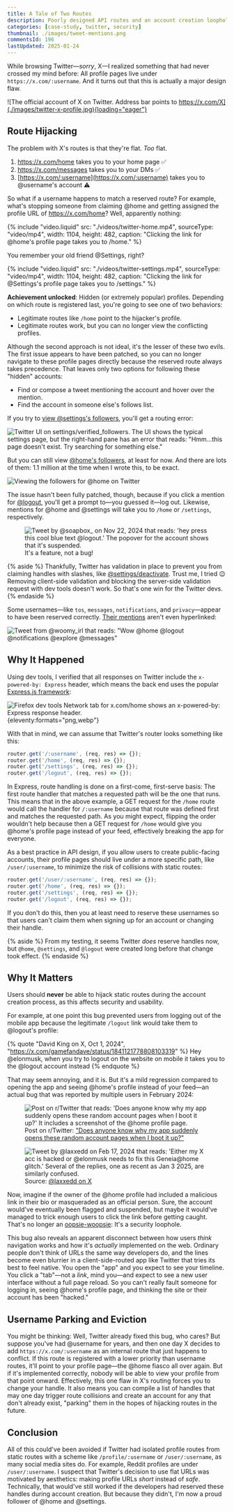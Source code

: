 ```yaml
---
title: A Tale of Two Routes
description: Poorly designed API routes and an account creation loophole allow Twitter users to hijack routes.
categories: [case-study, twitter, security]
thumbnail: ./images/tweet-mentions.png
commentsId: 196
lastUpdated: 2025-01-24
---
```


While browsing Twitter—_sorry_, X—I realized something that had never crossed my mind before: All profile pages live under `https://x.com/:username`. And it turns out that this is actually a major design flaw.

![The official account of X on Twitter. Address bar points to https://x.com/X](./images/twitter-x-profile.jpg){loading="eager"}

## Route Hijacking

The problem with X's routes is that they're flat. _Too_ flat.

1. https://x.com/home takes you to your home page ✅
2. https://x.com/messages takes you to your DMs ✅
3. [https://x.com/:username](https://x.com/:username) takes you to @username's account ⚠️

So what if a username happens to match a reserved route? For example, what's stopping someone from claiming @home and getting assigned the profile URL of https://x.com/home? Well, apparently nothing:

{% include "video.liquid" src: "./videos/twitter-home.mp4", sourceType: "video/mp4", width: 1104, height: 482, caption: "Clicking the link for @home's profile page takes you to /home." %}

You remember your old friend @Settings, right?

{% include "video.liquid" src: "./videos/twitter-settings.mp4", sourceType: "video/mp4", width: 1104, height: 482, caption: "Clicking the link for @Settings's profile page takes you to /settings." %}

**Achievement unlocked**: Hidden (or extremely popular) profiles. Depending on which route is registered last, you're going to see one of two behaviors:

- Legitimate routes like `/home` point to the hijacker's profile.
- Legitimate routes work, but you can no longer view the conflicting profiles.

Although the second approach is not ideal, it's the lesser of these two evils. The first issue appears to have been patched, so you can no longer navigate to these profile pages directly because the reserved route always takes precedence. That leaves only two options for following these "hidden" accounts:

- Find or compose a tweet mentioning the account and hover over the mention.
- Find the account in someone else's follows list.

If you try to [view @settings's followers](https://x.com/settings/verified_followers), you'll get a routing error:

![Twitter UI on settings/verified_followers. The UI shows the typical settings page, but the right-hand pane has an error that reads: "Hmm...this page doesn't exist. Try searching for something else."](./images/settings-verified-followers.jpg)

But you can still view [@home's followers](https://x.com/home/verified_followers), at least for now. And there are lots of them: 1.1 million at the time when I wrote this, to be exact.

![Viewing the followers for @home on Twitter](./images/home-followers.jpg)

The issue hasn't been fully patched, though, because if you click a mention for [@logout](https://x.com/logout), you'll get a prompt to—you guessed it—log out. Likewise, mentions for @home and @settings will take you to `/home` or `/settings`, respectively.

<figure>
    <img src="./images/twitter-logout.png" alt="Tweet by @soapbox_ on Nov 22, 2024 that reads: 'hey press this cool blue text @logout.' The popover for the account shows that it's suspended." />
    <figcaption>It's a feature, not a bug!</figcaption>
</figure>

{% aside %}
Thankfully, Twitter has validation in place to prevent you from claiming handles with slashes, like [@settings/deactivate](https://x.com/settings/deactivate). Trust me, I tried 😉 Removing client-side validation and blocking the server-side validation request with dev tools doesn't work. So that's one win for the Twitter devs.
{% endaside %}

Some usernames—like `tos`, `messages`, `notifications`, and `privacy`—appear to have been reserved correctly. [Their mentions](https://x.com/woomy_irl/status/1760580092324151402) aren't even hyperlinked:

![Tweet from @woomy_irl that reads: "Wow @home @logout @notifications @explore @messages"](./images/tweet-mentions.png)

## Why It Happened

Using dev tools, I verified that all responses on Twitter include the `x-powered-by: Express` header, which means the back end uses the popular [Express.js framework](https://expressjs.com/):

![Firefox dev tools Network tab for x.com/home shows an x-powered-by: Express response header.](./images/twitter-express.png){eleventy:formats="png,webp"}

With that in mind, we can assume that Twitter's router looks something like this:

```js
router.get('/:username', (req, res) => {});
router.get('/home', (req, res) => {});
router.get('/settings', (req, res) => {});
router.get('/logout', (req, res) => {});
```

In Express, route handling is done on a first-come, first-serve basis: The first route handler that matches a requested path will be the one that runs. This means that in the above example, a GET request for the `/home` route would call the handler for `/:username` because that route was defined first and matches the requested path. As you might expect, flipping the order wouldn't help because then a GET request for `/home` would give you @home's profile page instead of your feed, effectively breaking the app for everyone.

As a best practice in API design, if you allow users to create public-facing accounts, their profile pages should live under a more specific path, like `/user/:username`, to minimize the risk of collisions with static routes:

```js
router.get('/user/:username', (req, res) => {});
router.get('/home', (req, res) => {});
router.get('/settings', (req, res) => {});
router.get('/logout', (req, res) => {});
```

If you don't do this, then you at least need to reserve these usernames so that users can't claim them when signing up for an account or changing their handle.

{% aside %}
From my testing, it seems Twitter _does_ reserve handles now, but `@home`, `@settings`, and `@logout` were created long before that change took effect.
{% endaside %}

## Why It Matters

Users should **never** be able to hijack static routes during the account creation process, as this affects security and usability.

For example, at one point this bug prevented users from logging out of the mobile app because the legitimate `/logout` link would take them to @logout's profile:

{% quote "David King on X, Oct 1, 2024", "https://x.com/gamefandave/status/1841121778808103319" %}
Hey @elonmusk, when you try to logout on the website on mobile it takes you to the @logout account instead
{% endquote %}

That may seem annoying, and it is. But it's a mild regression compared to opening the app and seeing @home's profile instead of your feed—an actual bug that was reported by multiple users in February 2024:

<figure>
    <img src="./images/twitter-home-reddit-post.jpg" alt="Post on r/Twitter that reads: 'Does anyone know why my app suddenly opens these random account pages when I boot it up?' It includes a screenshot of the @home profile page." />
    <figcaption>Post on r/Twitter: <a href="https://www.reddit.com/r/Twitter/comments/1azowtv/does_anyone_know_why_my_app_suddenly_opens_these/">"Does anyone know why my app suddenly opens these random account pages when I boot it up?"</a></figcaption>
</figure>

<figure>
    <img src="./images/twitter-hacked.jpg" alt="Tweet by @laxxedd on Feb 17, 2024 that reads: 'Either my X acc is hacked or @elonmusk needs to fix this Geneia@home glitch.' Several of the replies, one as recent as Jan 3 2025, are similarly confused." />
    <figcaption>Source: <a href="https://x.com/laxxedd/status/1758959888170934625">@laxxedd on X</a></figcaption>
</figure>

Now, imagine if the owner of the @home profile had included a malicious link in their bio or masqueraded as an official person. Sure, the account would've eventually been flagged and suspended, but maybe it would've managed to trick enough users to click the link before getting caught. That's no longer an [oopsie-woopsie](https://knowyourmeme.com/memes/oopsie-woopsie): It's a security loophole.

This bug also reveals an apparent disconnect between how users _think_ navigation works and how it's _actually_ implemented on the web. Ordinary people don't think of URLs the same way developers do, and the lines become even blurrier in a client-side-routed app like Twitter that tries its best to feel native. You open the "app" and you expect to see your timeline. You click a "tab"—not a _link_, mind you—and expect to see a new user interface without a full page reload. So you can't really fault someone for logging in, seeing @home's profile page, and thinking the site or their account has been "hacked."

## Username Parking and Eviction

You might be thinking: Well, Twitter already fixed this bug, who cares? But suppose you've had @username for years, and then one day X decides to add `https://x.com/:username` as an internal route that just happens to conflict. If this route is registered with a lower priority than username routes, it'll point to your profile page—the @home fiasco all over again. But if it's implemented correctly, nobody will be able to view your profile from that point onward. Effectively, this one flaw in X's routing forces you to change your handle. It also means you can compile a list of handles that may one day trigger route collisions and create an account for any that don't already exist, "parking" them in the hopes of hijacking routes in the future.

## Conclusion

All of this could've been avoided if Twitter had isolated profile routes from static routes with a scheme like `/profile/:username` or `/user/:username`, as many social media sites do. For example, Reddit profiles are under `/user/:username`. I suspect that Twitter's decision to use flat URLs was motivated by aesthetics: making profile URLs _short_ instead of _safe_. Technically, that would've still worked if the developers had reserved these handles during account creation. But because they didn't, I'm now a proud follower of @home and @settings.
